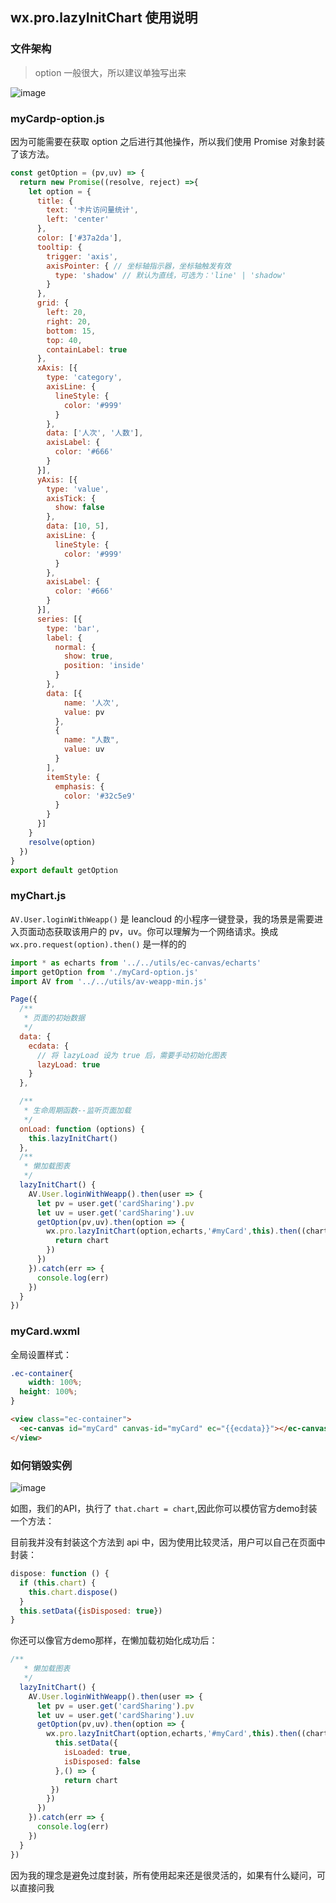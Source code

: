 ## wx.pro.lazyInitChart 使用说明

### 文件架构

> option 一般很大，所以建议单独写出来

![image](https://user-images.githubusercontent.com/13204332/39611173-5b6a4dee-4f88-11e8-8db9-c13d9f8fd701.png)

### myCardp-option.js

因为可能需要在获取 option 之后进行其他操作，所以我们使用 Promise 对象封装了该方法。

```js
const getOption = (pv,uv) => {
  return new Promise((resolve, reject) =>{
    let option = {
      title: {
        text: '卡片访问量统计',
        left: 'center'
      },
      color: ['#37a2da'],
      tooltip: {
        trigger: 'axis',
        axisPointer: { // 坐标轴指示器，坐标轴触发有效
          type: 'shadow' // 默认为直线，可选为：'line' | 'shadow'
        }
      },
      grid: {
        left: 20,
        right: 20,
        bottom: 15,
        top: 40,
        containLabel: true
      },
      xAxis: [{
        type: 'category',
        axisLine: {
          lineStyle: {
            color: '#999'
          }
        },
        data: ['人次', '人数'],
        axisLabel: {
          color: '#666'
        }
      }],
      yAxis: [{
        type: 'value',
        axisTick: {
          show: false
        },
        data: [10, 5],
        axisLine: {
          lineStyle: {
            color: '#999'
          }
        },
        axisLabel: {
          color: '#666'
        }
      }],
      series: [{
        type: 'bar',
        label: {
          normal: {
            show: true,
            position: 'inside'
          }
        },
        data: [{
            name: '人次',
            value: pv
          },
          {
            name: "人数",
            value: uv
          }
        ],
        itemStyle: {
          emphasis: {
            color: '#32c5e9'
          }
        }
      }]
    }
    resolve(option)
  })
}
export default getOption
```

### myChart.js

`AV.User.loginWithWeapp()` 是 leancloud 的小程序一键登录，我的场景是需要进入页面动态获取该用户的 pv，uv。你可以理解为一个网络请求。换成 `wx.pro.request(option).then()` 是一样的的

```js
import * as echarts from '../../utils/ec-canvas/echarts'
import getOption from './myCard-option.js'
import AV from '../../utils/av-weapp-min.js'

Page({
  /**
   * 页面的初始数据
   */
  data: {
    ecdata: {
      // 将 lazyLoad 设为 true 后，需要手动初始化图表
      lazyLoad: true
    }
  },

  /**
   * 生命周期函数--监听页面加载
   */
  onLoad: function (options) {
    this.lazyInitChart()
  },
  /**
   * 懒加载图表
   */
  lazyInitChart() {
    AV.User.loginWithWeapp().then(user => {
      let pv = user.get('cardSharing').pv
      let uv = user.get('cardSharing').uv
      getOption(pv,uv).then(option => {
        wx.pro.lazyInitChart(option,echarts,'#myCard',this).then((chart) => {
          return chart
        })
      })
    }).catch(err => {
      console.log(err)
    })
  }
})
```

### myCard.wxml

全局设置样式：

```css
.ec-container{
	width: 100%;
  height: 100%;
}
```

```html
<view class="ec-container">
  <ec-canvas id="myCard" canvas-id="myCard" ec="{{ecdata}}"></ec-canvas>
</view>
```

### 如何销毁实例

![image](https://user-images.githubusercontent.com/13204332/39611342-8dcd1856-4f89-11e8-9616-623d16a8b346.png)

如图，我们的API，执行了 `that.chart = chart`,因此你可以模仿官方demo封装一个方法：

目前我并没有封装这个方法到 api 中，因为使用比较灵活，用户可以自己在页面中封装：

```js
dispose: function () {
  if (this.chart) {
    this.chart.dispose()
  }
  this.setData({isDisposed: true})
}
```

你还可以像官方demo那样，在懒加载初始化成功后：

```js
/**
   * 懒加载图表
   */
  lazyInitChart() {
    AV.User.loginWithWeapp().then(user => {
      let pv = user.get('cardSharing').pv
      let uv = user.get('cardSharing').uv
      getOption(pv,uv).then(option => {
        wx.pro.lazyInitChart(option,echarts,'#myCard',this).then((chart) => {
          this.setData({
            isLoaded: true,
            isDisposed: false
          },() => {
            return chart
         })
        })
      })
    }).catch(err => {
      console.log(err)
    })
  }
})
```

因为我的理念是避免过度封装，所有使用起来还是很灵活的，如果有什么疑问，可以直接问我
